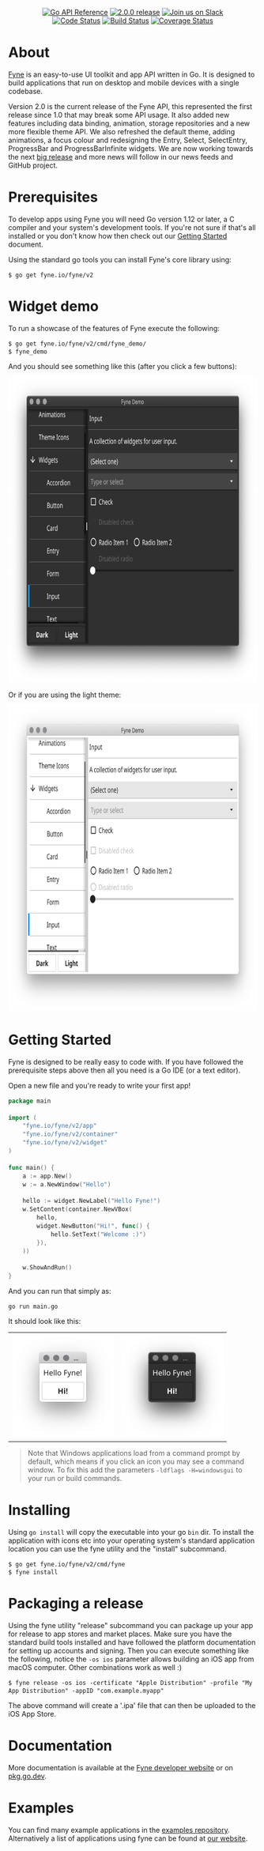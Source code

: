 <p align="center">
  <a href="https://pkg.go.dev/fyne.io/fyne/v2?tab=doc" title="Go API Reference" rel="nofollow"><img src="https://img.shields.io/badge/go-documentation-blue.svg?style=flat" alt="Go API Reference"></a>
  <a href="https://github.com/fyne-io/fyne/releases/tag/v2.0.0" title="2.0.0 Release" rel="nofollow"><img src="https://img.shields.io/badge/version-2.0.0-blue.svg?style=flat" alt="2.0.0 release"></a>
  <a href='http://gophers.slack.com/messages/fyne'><img src='https://img.shields.io/badge/join-us%20on%20slack-gray.svg?longCache=true&logo=slack&colorB=blue' alt='Join us on Slack' /></a>
  <br />
  <a href="https://goreportcard.com/report/fyne.io/fyne/v2"><img src="https://goreportcard.com/badge/fyne.io/fyne/v2" alt="Code Status" /></a>
  <a href="https://github.com/fyne-io/fyne/actions"><img src="https://github.com/fyne-io/fyne/workflows/Platform%20Tests/badge.svg" alt="Build Status" /></a>
  <a href='https://coveralls.io/github/fyne-io/fyne?branch=develop'><img src='https://coveralls.io/repos/github/fyne-io/fyne/badge.svg?branch=develop' alt='Coverage Status' /></a>
</p>

# About

[Fyne](https://fyne.io) is an easy-to-use UI toolkit and app API written in Go.
It is designed to build applications that run on desktop and mobile devices with a
single codebase.

Version 2.0 is the current release of the Fyne API, this represented the first release since
1.0 that may break some API usage. It also added new features including data binding, animation,
storage repositories and a new more flexible theme API.
We also refreshed the default theme, adding animations, a focus colour and 
redesigning the Entry, Select, SelectEntry, ProgressBar and ProgressBarInfinite widgets.
We are now working towards the next [big release](https://github.com/fyne-io/fyne/milestone/14)
and more news will follow in our news feeds and GitHub project.

# Prerequisites

To develop apps using Fyne you will need Go version 1.12 or later, a C compiler and your system's development tools.
If you're not sure if that's all installed or you don't know how then check out our
[Getting Started](https://fyne.io/develop/) document.

Using the standard go tools you can install Fyne's core library using:

    $ go get fyne.io/fyne/v2

# Widget demo

To run a showcase of the features of Fyne execute the following:

    $ go get fyne.io/fyne/v2/cmd/fyne_demo/
    $ fyne_demo

And you should see something like this (after you click a few buttons):

<p align="center" markdown="1" style="max-width: 100%">
  <img src="img/widgets-dark.png" width="752" height="617" alt="Fyne Hello Light Theme" style="max-width: 100%" />
</p>

Or if you are using the light theme:

<p align="center" markdown="1" style="max-width: 100%">
  <img src="img/widgets-light.png" width="752" height="617" alt="Fyne Hello Light Theme" style="max-width: 100%" />
</p>

# Getting Started

Fyne is designed to be really easy to code with.
If you have followed the prerequisite steps above then all you need is a
Go IDE (or a text editor). 

Open a new file and you're ready to write your first app!

```go
package main

import (
	"fyne.io/fyne/v2/app"
	"fyne.io/fyne/v2/container"
	"fyne.io/fyne/v2/widget"
)

func main() {
	a := app.New()
	w := a.NewWindow("Hello")

	hello := widget.NewLabel("Hello Fyne!")
	w.SetContent(container.NewVBox(
		hello,
		widget.NewButton("Hi!", func() {
			hello.SetText("Welcome :)")
		}),
	))

	w.ShowAndRun()
}
```

And you can run that simply as:

    go run main.go

It should look like this:

<div align="center">
  <table cellpadding="0" cellspacing="0" style="margin: auto; border-collapse: collapse;">
    <tr style="border: none;"><td style="border: none;">
      <img src="img/hello-light.png" width="207" height="212" alt="Fyne Hello Dark Theme" />
    </td><td style="border: none;">
      <img src="img/hello-dark.png" width="207" height="212" alt="Fyne Hello Dark Theme" />
    </td></tr>
  </table>
</div>

> Note that Windows applications load from a command prompt by default, which means if you click an icon you may see a command window.
> To fix this add the parameters `-ldflags -H=windowsgui` to your run or build commands.

# Installing

Using `go install` will copy the executable into your go `bin` dir.
To install the application with icons etc into your operating system's standard
application location you can use the fyne utility and the "install" subcommand.

    $ go get fyne.io/fyne/v2/cmd/fyne
    $ fyne install

# Packaging a release

Using the fyne utility "release" subcommand you can package up your app for release
to app stores and market places. Make sure you have the standard build tools installed
and have followed the platform documentation for setting up accounts and signing.
Then you can execute something like the following, notice the `-os ios` parameter allows
building an iOS app from macOS computer. Other combinations work as well :)

    $ fyne release -os ios -certificate "Apple Distribution" -profile "My App Distribution" -appID "com.example.myapp"
    
The above command will create a '.ipa' file that can then be uploaded to the iOS App Store.

# Documentation

More documentation is available at the [Fyne developer website](https://developer.fyne.io/) or on [pkg.go.dev](https://pkg.go.dev/fyne.io/fyne/v2?tab=doc).

# Examples

You can find many example applications in the [examples repository](https://github.com/fyne-io/examples/).
Alternatively a list of applications using fyne can be found at [our website](https://apps.fyne.io/).
